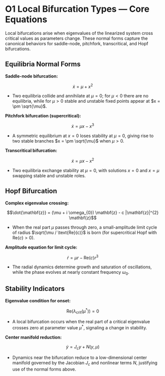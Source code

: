 # O1 Local Bifurcation Types — Core Equations

Local bifurcations arise when eigenvalues of the linearized system cross critical values as parameters change. These normal forms capture the canonical behaviors for saddle-node, pitchfork, transcritical, and Hopf bifurcations.

## Equilibria Normal Forms
**Saddle-node bifurcation:**

$$\dot{x} = \mu + x^{2}$$

- Two equilibria collide and annihilate at $\mu = 0$; for $\mu < 0$ there are no equilibria, while for $\mu > 0$ stable and unstable fixed points appear at $x = \pm \sqrt{\mu}$.

**Pitchfork bifurcation (supercritical):**

$$\dot{x} = \mu x - x^{3}$$

- A symmetric equilibrium at $x = 0$ loses stability at $\mu = 0$, giving rise to two stable branches $x = \pm \sqrt{\mu}$ when $\mu > 0$.

**Transcritical bifurcation:**

$$\dot{x} = \mu x - x^{2}$$

- Two equilibria exchange stability at $\mu = 0$, with solutions $x = 0$ and $x = \mu$ swapping stable and unstable roles.

## Hopf Bifurcation
**Complex eigenvalue crossing:**

$$\dot{\mathbf{z}} = (\mu + i \omega_{0}) \mathbf{z} - c |\mathbf{z}|^{2} \mathbf{z}$$

- When the real part $\mu$ passes through zero, a small-amplitude limit cycle of radius $\sqrt{\mu / \text{Re}(c)}$ is born (for supercritical Hopf with $\text{Re}(c) > 0$).

**Amplitude equation for limit cycle:**

$$\dot{r} = \mu r - \text{Re}(c) r^{3}$$

- The radial dynamics determine growth and saturation of oscillations, while the phase evolves at nearly constant frequency $\omega_{0}$.

## Stability Indicators
**Eigenvalue condition for onset:**

$$\text{Re}(\lambda_{\text{crit}}(\mu^{\ast})) = 0$$

- A local bifurcation occurs when the real part of a critical eigenvalue crosses zero at parameter value $\mu^{\ast}$, signaling a change in stability.

**Center manifold reduction:**

$$\dot{y} = J_{c} y + N(y, \mu)$$

- Dynamics near the bifurcation reduce to a low-dimensional center manifold governed by the Jacobian $J_{c}$ and nonlinear terms $N$, justifying use of the normal forms above.

